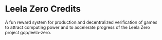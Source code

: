 # Leela Zero Credits
A fun reward system for production and decentralized verification of games to attract computing power and to accelerate progress of the Leela Zero project gcp/leela-zero.
